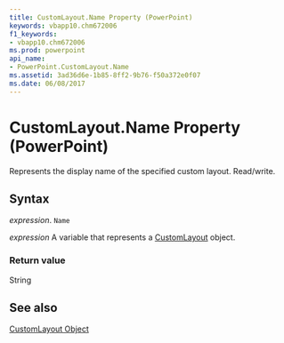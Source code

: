 ```yaml
---
title: CustomLayout.Name Property (PowerPoint)
keywords: vbapp10.chm672006
f1_keywords:
- vbapp10.chm672006
ms.prod: powerpoint
api_name:
- PowerPoint.CustomLayout.Name
ms.assetid: 3ad36d6e-1b85-8ff2-9b76-f50a372e0f07
ms.date: 06/08/2017
---
```



# CustomLayout.Name Property (PowerPoint)

Represents the display name of the specified custom layout. Read/write.


## Syntax

 _expression_. `Name`

 _expression_ A variable that represents a [CustomLayout](./PowerPoint.CustomLayout.md) object.


### Return value

String


## See also


[CustomLayout Object](PowerPoint.CustomLayout.md)

